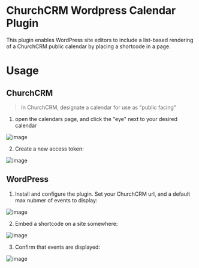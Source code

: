 # ChurchCRM Wordpress Calendar Plugin

This plugin enables WordPress site editors to include a list-based rendering of a ChurchCRM public calendar by placing a shortcode in a page.

# Usage

## ChurchCRM
> In ChurchCRM, designate a calendar for use as "public facing"

1. open the calendars page, and click the "eye" next to your desired calendar

![image](https://user-images.githubusercontent.com/11679900/42938905-e11cb1be-8b21-11e8-9ec6-4b11f7632dac.png)

2. Create a new access token:

![image](https://user-images.githubusercontent.com/11679900/42938927-fe2487e6-8b21-11e8-827f-b27ac5fb317e.png)



## WordPress

1. Install and configure the plugin.  Set your ChurchCRM url, and a default max nubmer of events to display:

![image](https://user-images.githubusercontent.com/11679900/42938982-30e417fa-8b22-11e8-93e3-ff3bd2ad26f1.png)

2. Embed a shortcode on a site somewhere:

![image](https://user-images.githubusercontent.com/11679900/42939014-46c24f24-8b22-11e8-9efe-460ab76e6c1b.png)

3. Confirm that events are displayed:

![image](https://user-images.githubusercontent.com/11679900/42939070-76f94f62-8b22-11e8-9a5d-2f38ff0df058.png)
